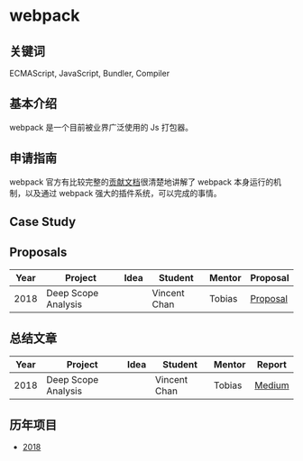 # webpack

## 关键词

ECMAScript, JavaScript, Bundler, Compiler

## 基本介绍

webpack 是一个目前被业界广泛使用的 Js 打包器。

## 申请指南

webpack 官方有比较完整的[贡献文档](https://medium.com/webpack/contributors-guide/home)很清楚地讲解了 webpack 本身运行的机制，以及通过 webpack 强大的插件系统，可以完成的事情。

## Case Study

## Proposals

| Year | Project | Idea | Student | Mentor | Proposal |
| ---- | ------- | ---- | ------- | ------ | -------- |
| 2018 | Deep Scope Analysis |      | Vincent Chan | Tobias | [Proposal](proposals/2018) |

## 总结文章

| Year | Project | Idea | Student | Mentor |  Report  |
| ---- | ------- | ---- | ------- | ------ | -------- |
| 2018 | Deep Scope Analysis |      | Vincent Chan | Tobias | [Medium](https://medium.com/webpack/my-story-of-gsoc-2018-beginning-4c98d8966bfe) |

## 历年项目

* [2018](https://github.com/vincentdchan/webpack-deep-scope-analysis-plugin)
